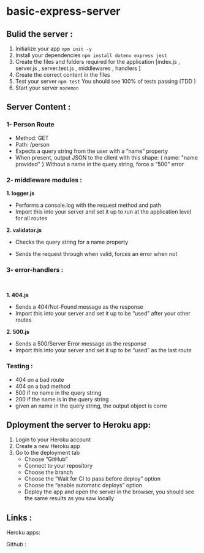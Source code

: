 # basic-express-server

## **Bulid the server :**

1. Initialize your app ` npm init -y `
2. Install your dependencies  `npm install dotenv express jest`
3. Create the files and folders required for the application [index.js , server.js , server.test.js , middlewares , handlers ]
4. Create the correct content in the files
5. Test your server  `npm test`
You should see 100% of tests passing (TDD )
6. Start your server `nodemon`

## **Server Content** :

### **1- Person Route**

- Method: GET
- Path: /person
- Expects a query string from the user with a “name” property
- When present, output JSON to the client with this shape: { name: "name provided" }
Without a name in the query string, force a “500” error

### **2- middleware modules :**

**1. logger.js**

- Performs a console.log with the request method and path
- Import this into your server and set it up to run at the application level for all routes

**2. validator.js**

- Checks the query string for a name property

- Sends the request through when valid, forces an error when not

### **3- error-handlers :**

<br>

**1. 404.js**
- Sends a 404/Not-Found message as the response
- Import this into your server and set it up to be “used” after your other routes

**2. 500.js**
- Sends a 500/Server Error message as the response
- Import this into your server and set it up to be “used” as the last route

### **Testing :**

- 404 on a bad route
- 404 on a bad method
- 500 if no name in the query string
- 200 if the name is in the query string
- given an name in the query string, the output object is corre

## **Dployment the server to Heroku app:**

1. Login to your Heroku account
2. Create a new Heroku app
3. Go to the deployment tab
    - Choose “GitHub”
    - Connect to your repository
    - Choose the  branch
    - Choose the “Wait for CI to pass before deploy” option
    - Choose the “enable automatic deploys” option
    - Deploy the app and open the server in the browser, you should see the same results as you saw locally

## **Links :**

Heroku apps:



Github :


